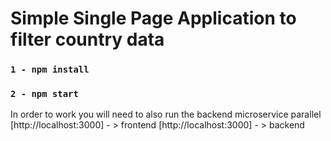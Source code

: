 # Simple Single Page Application to filter country data

### `1 - npm install`
### `2 - npm start`

In order to work you will need to also run the backend microservice parallel
[http://localhost:3000] - > frontend
[http://localhost:3000] - > backend
